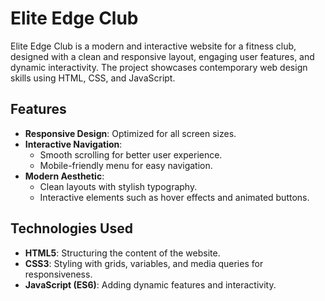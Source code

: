 # Elite Edge Club

Elite Edge Club is a modern and interactive website for a fitness club, designed with a clean and responsive layout, engaging user features, and dynamic interactivity. The project showcases contemporary web design skills using HTML, CSS, and JavaScript.

## Features

- **Responsive Design**: Optimized for all screen sizes.
- **Interactive Navigation**:
  - Smooth scrolling for better user experience.
  - Mobile-friendly menu for easy navigation.
- **Modern Aesthetic**:
  - Clean layouts with stylish typography.
  - Interactive elements such as hover effects and animated buttons.

## Technologies Used

- **HTML5**: Structuring the content of the website.
- **CSS3**: Styling with grids, variables, and media queries for responsiveness.
- **JavaScript (ES6)**: Adding dynamic features and interactivity.



